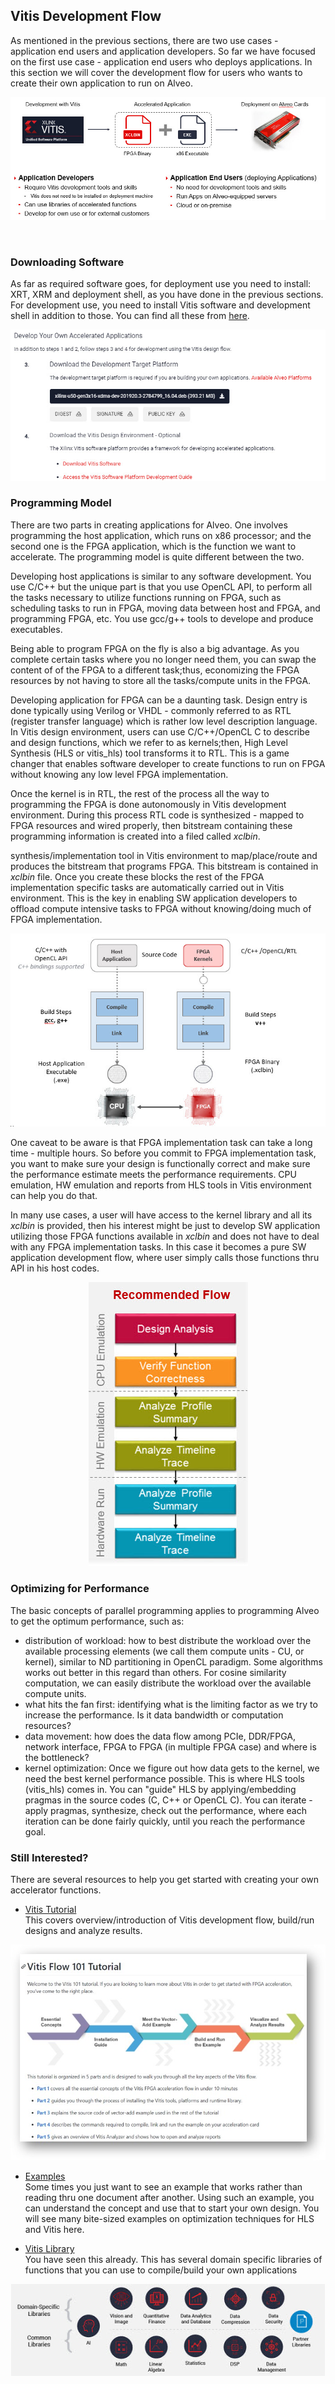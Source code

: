 
## Vitis Development Flow

As mentioned in the previous sections, there are two use cases - application end users and application developers. So far we have focused on the first use case - application end users who deploys applications. In this section we will cover the development flow for users who wants to create their own application to run on Alveo.


<p align="center">
<img src="images/fig_dev_dep.jpg", width "150">
</p>

<br/>

### Downloading Software
As far as required software goes, for deployment use you need to install: XRT, XRM and deployment shell, as you have done in the previous sections. For development use, you need to install Vitis software and development shell in addition to those. 
You can find all these from [here](https://www.xilinx.com/products/boards-and-kits/alveo/u50.html#gettingStarted).

<p align="center">
<img src="images/fig_downloadVitis.jpg", width "50">
</p>


### Programming Model
There are two parts in creating applications for Alveo. One involves programming the host application, which runs on x86 processor; and the second one is the FPGA application, which is the function we want to accelerate. The programming model is quite different between the two. <br/>

Developing host applications is similar to any software development. You use C/C++ but the unique part is that you use OpenCL API, to perform all the tasks necessary to utilize functions running on FPGA, such as scheduling tasks to run in FPGA, moving data between host and FPGA, and programming FPGA, etc. You use gcc/g++ tools to develope and produce executables. <br/>

Being able to program FPGA on the fly is also a big advantage.
As you complete certain tasks where you
no longer need them, you can swap the content of of the FPGA to a different
task;thus, economizing the FPGA resources by not having to store all the
tasks/compute units in the FPGA. <br/>

Developing application for FPGA can be a daunting task. Design entry is
done typically using Verilog or VHDL -  commonly referred to as RTL (register transfer
language) which is rather low level description language. In Vitis design
environment, users can use C/C++/OpenCL C to describe and design functions,
which we refer to as kernels;then, High Level Synthesis (HLS or vitis_hls) tool transforms it to RTL. This is a game changer that enables software developer to create functions to run on FPGA without knowing any low level FPGA implementation.  <br/>

Once the kernel is in RTL, the rest of the process all the way to programming 
the FPGA is done autonomously in Vitis development environment. During this
process RTL code is synthesized - mapped to FPGA resources and wired properly, then
bitstream containing these programming information is created into a filed
called *xclbin*.

synthesis/implementation tool in Vitis environment to map/place/route and produces the bitstream that programs FPGA. This bitstream is contained in *xclbin* file. Once you create these blocks the rest of the FPGA implementation specific tasks are automatically carried out in Vitis environment. This is the key in enabling SW application developers to offload compute intensive tasks to FPGA without knowing/doing much of FPGA implementation.


<p align="center">
<img src="images/fig_cpu_fpga_vitis.jpg", width "100">
</p>


One caveat to be aware is that FPGA implementation task can take a long time - multiple hours. So before you commit to FPGA implementation task, you want to make sure your design is functionally correct and make sure the performance estimate meets the performance requirements. CPU emulation, HW emulation and reports from HLS tools in Vitis environment can help you do that.
<br/>

In many use cases, a user will have access to the kernel library and all
its *xclbin* is provided, then his interest might be just to develop SW application
utilizing those FPGA functions available in *xclbin* and does not have to deal with any FPGA
implementation tasks. In this case it becomes a pure SW application development flow, where user simply calls those functions thru API in his host codes.

<p align="center">
<img src="images/fig_vitisFlow.jpg", width "50">
</p>


### Optimizing for Performance
The basic concepts of parallel programming applies to programming Alveo to get
the optimum performance, such as:
- distribution of workload: how to best distribute the workload over the available processing elements (we
call them compute units - CU, or kernel), similar to ND partitioning in OpenCL paradigm.
Some algorithms works out better in this regard than others. For cosine
similarity computation, we can easily distribute the workload over the available
compute units.
- what hits the fan first: identifying what is the limiting factor as we try to
  increase the performance.  Is it data bandwidth or computation resources?
- data movement: how does the data flow among PCIe, DDR/FPGA, network interface, FPGA to FPGA (in multiple FPGA case) and where is the bottleneck?
- kernel optimization: Once we figure out how data gets to the kernel, we need
  the best kernel performance possible. This is where HLS tools (vitis_hls) comes in. You can "guide" HLS by applying/embedding pragmas in the source codes (C, C++ or OpenCL C). You can iterate - apply pragmas, synthesize, check out the performance, where each iteration can be done fairly quickly, until you reach the performance goal.


### Still Interested?

There are several resources to help you get started with creating your own accelerator functions.

- [Vitis Tutorial](https://github.com/Xilinx/Vitis-Tutorials) <br/>
This covers overview/introduction of Vitis development flow, build/run designs
and analyze results.

<p align="center">
<img src="images/fig_vitis101.jpg", width "100">
</p>

- [Examples](https://github.com/Xilinx/Vitis_Accel_Examples)<br/>
Some times you just want to see an example that works rather than reading thru one
document after another. Using such an example, you can understand the concept and use
that to start your own design. You will see many bite-sized examples on
optimization techniques for HLS and Vitis here.

- [Vitis Library](https://github.com/Xilinx/Vitis_Libraries)<br/>
You have seen this already. This has several domain specific libraries of
functions that you can use to compile/build your own applications

<p align="center">
<img src="images/fig_library.jpg", width "150">
</p>






